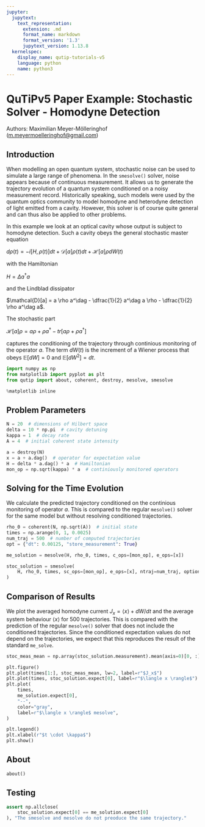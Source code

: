 ```yaml
---
jupyter:
  jupytext:
    text_representation:
      extension: .md
      format_name: markdown
      format_version: '1.3'
      jupytext_version: 1.13.8
  kernelspec:
    display_name: qutip-tutorials-v5
    language: python
    name: python3
---
```


# QuTiPv5 Paper Example: Stochastic Solver - Homodyne Detection

Authors: Maximilian Meyer-Mölleringhof (m.meyermoelleringhof@gmail.com)

## Introduction

When modelling an open quantum system, stochastic noise can be used to simulate a large range of phenomena.
In the `smesolve()` solver, noise appears because of continuous measurement.
It allows us to generate the trajectory evolution of a quantum system conditioned on a noisy measurement record.
Historically speaking, such models were used by the quantum optics community to model homodyne and heterodyne detection of light emitted from a cavity.
However, this solver is of course quite general and can thus also be applied to other problems.

In this example we look at an optical cavity whose output is subject to homodyne detection.
Such a cavity obeys the general stochastic master equation

$d \rho(t) = -i [H, \rho(t)] dt + \mathcal{D}[a] \rho (t) dt + \mathcal{H}[a] \rho dW(t)$

with the Hamiltonian

$H = \Delta a^\dag a$

and the Lindblad dissipator

$\mathcal{D}[a] = a \rho a^\dag - \dfrac{1}{2} a^\dag a \rho - \dfrac{1}{2} \rho a^\dag a$.

The stochastic part

$\mathcal{H}[a]\rho = a \rho + \rho a^\dag - tr[a \rho + \rho a^\dag]$

captures the conditioning of the trajectory through continious monitoring of the operator $a$.
The term $dW(t)$ is the increment of a Wiener process that obeys $\mathbb{E}[dW] = 0$ and $\mathbb{E}[dW^2] = dt$.

```python
import numpy as np
from matplotlib import pyplot as plt
from qutip import about, coherent, destroy, mesolve, smesolve

%matplotlib inline
```

## Problem Parameters

```python
N = 20  # dimensions of Hilbert space
delta = 10 * np.pi  # cavity detuning
kappa = 1  # decay rate
A = 4  # initial coherent state intensity
```

```python
a = destroy(N)
x = a + a.dag()  # operator for expectation value
H = delta * a.dag() * a  # Hamiltonian
mon_op = np.sqrt(kappa) * a  # continiously monitored operators
```

## Solving for the Time Evolution

We calculate the predicted trajectory conditioned on the continious monitoring of operator $a$.
This is compared to the regular `mesolve()` solver for the same model but without resolving conditioned trajectories.

```python
rho_0 = coherent(N, np.sqrt(A))  # initial state
times = np.arange(0, 1, 0.0025)
num_traj = 500  # number of computed trajectories
opt = {"dt": 0.00125, "store_measurement": True}
```

```python
me_solution = mesolve(H, rho_0, times, c_ops=[mon_op], e_ops=[x])
```

```python
stoc_solution = smesolve(
    H, rho_0, times, sc_ops=[mon_op], e_ops=[x], ntraj=num_traj, options=opt
)
```

## Comparison of Results

We plot the averaged homodyne current $J_x = \langle x \rangle + dW / dt$ and the average system behaviour $\langle x \rangle$ for 500 trajectories.
This is compared with the prediction of the regular `mesolve()` solver that does not include the conditioned trajectories.
Since the conditioned expectation values do not depend on the trajectories, we expect that this reproduces the result of the standard `me_solve`.

```python
stoc_meas_mean = np.array(stoc_solution.measurement).mean(axis=0)[0, :].real
```

```python
plt.figure()
plt.plot(times[1:], stoc_meas_mean, lw=2, label=r"$J_x$")
plt.plot(times, stoc_solution.expect[0], label=r"$\langle x \rangle$")
plt.plot(
    times,
    me_solution.expect[0],
    "--",
    color="gray",
    label=r"$\langle x \rangle$ mesolve",
)

plt.legend()
plt.xlabel(r"$t \cdot \kappa$")
plt.show()
```

## About

```python
about()
```

## Testing

```python
assert np.allclose(
    stoc_solution.expect[0] == me_solution.expect[0]
), "The smesolve and mesolve do not preoduce the same trajectory."
```
